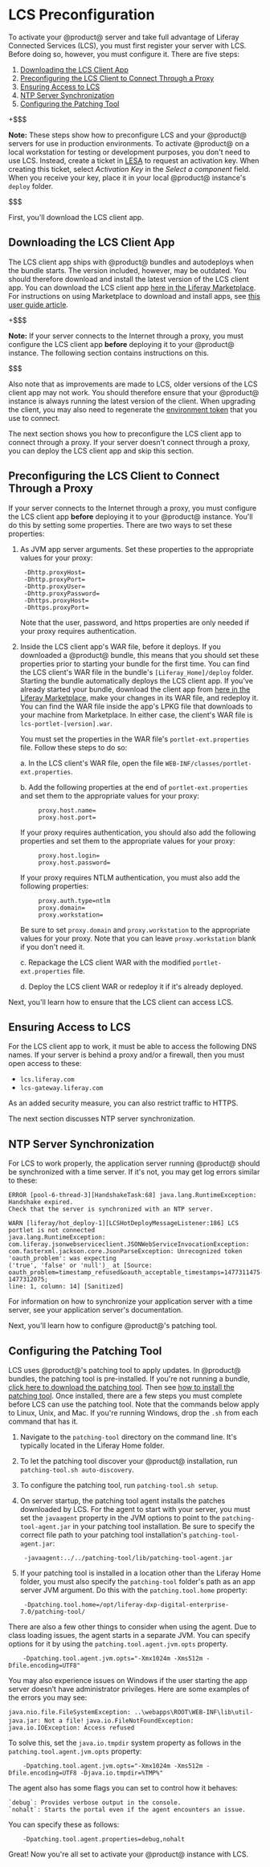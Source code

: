 # LCS Preconfiguration [](id=lcs-preconfiguration)

To activate your @product@ server and take full advantage of Liferay Connected 
Services (LCS), you must first register your server with LCS. Before doing so, 
however, you must configure it. There are five steps: 

1. [Downloading the LCS Client App](/discover/deployment/-/knowledge_base/7-0/lcs-preconfiguration#downloading-the-lcs-client-app)
2. [Preconfiguring the LCS Client to Connect Through a Proxy](/discover/deployment/-/knowledge_base/7-0/lcs-preconfiguration#preconfiguring-the-lcs-client-to-connect-through-a-proxy)
3. [Ensuring Access to LCS](/discover/deployment/-/knowledge_base/7-0/lcs-preconfiguration#ensuring-access-to-lcs)
4. [NTP Server Synchronization](/discover/deployment/-/knowledge_base/7-0/lcs-preconfiguration#ntp-server-synchronization)
5. [Configuring the Patching Tool](/discover/deployment/-/knowledge_base/7-0/lcs-preconfiguration#configuring-the-patching-tool)

+$$$

**Note:** These steps show how to preconfigure LCS and your @product@ servers 
for use in production environments. To activate @product@ on a local workstation 
for testing or development purposes, you don't need to use LCS. Instead, create 
a ticket in 
[LESA](https://web.liferay.com/group/customer/support/-/support/ticket) 
to request an activation key. When creating this ticket, select *Activation Key* 
in the *Select a component* field. When you receive your key, place it in your 
local @product@ instance's `deploy` folder. 

$$$

First, you'll download the LCS client app. 

## Downloading the LCS Client App [](id=downloading-the-lcs-client-app)

The LCS client app ships with @product@ bundles and autodeploys when the bundle 
starts. The version included, however, may be outdated. You should therefore
download and install the latest version of the LCS client 
app. You can download the LCS client app 
[here in the Liferay Marketplace](https://web.liferay.com/marketplace/-/mp/application/71774947). 
For instructions on using Marketplace to download and install apps, see 
[this user guide article](/discover/portal/-/knowledge_base/7-0/using-the-liferay-marketplace). 

+$$$

**Note:** If your server connects to the Internet through a proxy, you must 
configure the LCS client app **before** deploying it to your @product@ instance. 
The following section contains instructions on this. 

$$$

Also note that as improvements are made to LCS, older versions of the LCS client 
app may not work. You should therefore ensure that your @product@ instance is 
always running the latest version of the client. When upgrading the client, you 
may also need to regenerate the 
[environment token](/discover/deployment/-/knowledge_base/7-0/using-lcs#using-environment-tokens) 
that you use to connect. 

The next section shows you how to preconfigure the LCS client app to connect 
through a proxy. If your server doesn't connect through a proxy, you can deploy 
the LCS client app and skip this section. 

## Preconfiguring the LCS Client to Connect Through a Proxy [](id=preconfiguring-the-lcs-client-to-connect-through-a-proxy)

If your server connects to the Internet through a proxy, you must configure the 
LCS client app **before** deploying it to your @product@ instance. You'll do 
this by setting some properties. There are two ways to set these properties: 

1. As JVM app server arguments. Set these properties to the appropriate values 
   for your proxy: 

        -Dhttp.proxyHost=
        -Dhttp.proxyPort=
        -Dhttp.proxyUser=
        -Dhttp.proxyPassword=
        -Dhttps.proxyHost=
        -Dhttps.proxyPort=

    Note that the user, password, and https properties are only needed if your 
    proxy requires authentication. 

2. Inside the LCS client app's WAR file, before it deploys. If you downloaded a 
   @product@ bundle, this means that you should set these properties prior to 
   starting your bundle for the first time. You can find the LCS client's WAR 
   file in the bundle's `[Liferay_Home]/deploy` folder. Starting the bundle 
   automatically deploys the LCS client app. If you've already started your 
   bundle, download the client app from 
   [here in the Liferay Marketplace](https://web.liferay.com/marketplace/-/mp/application/71774947), 
   make your changes in its WAR file, and redeploy it. You can find the WAR file 
   inside the app's LPKG file that downloads to your machine from Marketplace. 
   In either case, the client's WAR file is `lcs-portlet-[version].war`. 

   You must set the properties in the WAR file's `portlet-ext.properties` file. 
   Follow these steps to do so: 

   a. In the LCS client's WAR file, open the file 
        `WEB-INF/classes/portlet-ext.properties`. 

   b. Add the following properties at the end of `portlet-ext.properties` and 
      set them to the appropriate values for your proxy: 
   
            proxy.host.name=
            proxy.host.port=

      If your proxy requires authentication, you should also add the following 
      properties and set them to the appropriate values for your proxy: 

            proxy.host.login=
            proxy.host.password=

      If your proxy requires NTLM authentication, you must also add the 
      following properties: 

            proxy.auth.type=ntlm
            proxy.domain=
            proxy.workstation=

      Be sure to set `proxy.domain` and `proxy.workstation` to the appropriate 
      values for your proxy. Note that you can leave `proxy.workstation` blank 
      if you don't need it. 

   c. Repackage the LCS client WAR with the modified `portlet-ext.properties` 
      file. 

   d. Deploy the LCS client WAR or redeploy it if it's already deployed. 

Next, you'll learn how to ensure that the LCS client can access LCS. 

## Ensuring Access to LCS [](id=ensuring-access-to-lcs)

For the LCS client app to work, it must be able to access the following DNS 
names. If your server is behind a proxy and/or a firewall, then you must open 
access to these: 

- `lcs.liferay.com`
- `lcs-gateway.liferay.com`

As an added security measure, you can also restrict traffic to HTTPS. 

The next section discusses NTP server synchronization. 

## NTP Server Synchronization [](id=ntp-server-synchronization)

For LCS to work properly, the application server running @product@ should be 
synchronized with a time server. If it's not, you may get log errors similar to 
these: 

    ERROR [pool-6-thread-3][HandshakeTask:68] java.lang.RuntimeException: Handshake expired. 
    Check that the server is synchronized with an NTP server. 

    WARN [liferay/hot_deploy-1][LCSHotDeployMessageListener:186] LCS portlet is not connected 
    java.lang.RuntimeException: com.liferay.jsonwebserviceclient.JSONWebServiceInvocationException: 
    com.fasterxml.jackson.core.JsonParseException: Unrecognized token 'oauth_problem': was expecting 
    ('true', 'false' or 'null')_ at [Source: oauth_problem=timestamp_refused&oauth_acceptable_timestamps=1477311475-1477312075; 
    line: 1, column: 14] [Sanitized]

For information on how to synchronize your application server with a time 
server, see your application server's documentation. 

Next, you'll learn how to configure @product@'s patching tool. 

## Configuring the Patching Tool [](id=configuring-the-patching-tool)

LCS uses @product@'s patching tool to apply updates. In @product@ bundles, the
patching tool is pre-installed. If you're not running a bundle, 
[click here to download the patching tool](https://web.liferay.com/group/customer/dxp/downloads/digital-enterprise/patching-tool). 
Then see 
[how to install the patching tool](/discover/deployment/-/knowledge_base/7-0/patching-liferay). 
Once installed, there are a few steps you must complete before LCS can use the 
patching tool. Note that the commands below apply to Linux, Unix, and Mac. If 
you're running Windows, drop the `.sh` from each command that has it. 

1. Navigate to the `patching-tool` directory on the command line. It's typically 
   located in the Liferay Home folder.

2. To let the patching tool discover your @product@ installation, run 
   `patching-tool.sh auto-discovery`. 

3. To configure the patching tool, run `patching-tool.sh setup`. 

4. On server startup, the patching tool agent installs the patches downloaded by 
   LCS. For the agent to start with your server, you must set the `javaagent` 
   property in the JVM options to point to the `patching-tool-agent.jar` in your 
   patching tool installation. Be sure to specify the correct file path to your 
   patching tool installation's `patching-tool-agent.jar`: 

        -javaagent:../../patching-tool/lib/patching-tool-agent.jar

5. If your patching tool is installed in a location other than the Liferay Home 
   folder, you must also specify the `patching-tool` folder's path as an app 
   server JVM argument. Do this with the `patching.tool.home` property: 

        -Dpatching.tool.home=/opt/liferay-dxp-digital-enterprise-7.0/patching-tool/

There are also a few other things to consider when using the agent. Due to class
loading issues, the agent starts in a separate JVM. You can specify options for
it by using the `patching.tool.agent.jvm.opts` property. 

        -Dpatching.tool.agent.jvm.opts="-Xmx1024m -Xms512m -Dfile.encoding=UTF8"

You may also experience issues on Windows if the user starting the app server
doesn’t have administrator privileges.
Here are some examples of the errors you may see:

`java.nio.file.FileSystemException: ..\webapps\ROOT\WEB-INF\lib\util-java.jar: Not a file!`
`java.io.FileNotFoundException: java.io.IOException: Access refused`

To solve this, set the `java.io.tmpdir` system property as follows in the
`patching.tool.agent.jvm.opts` property:

        -Dpatching.tool.agent.jvm.opts="-Xmx1024m -Xms512m -Dfile.encoding=UTF8 -Djava.io.tmpdir=%TMP%"

The agent also has some flags you can set to control how it behaves:

    `debug`: Provides verbose output in the console.
    `nohalt`: Starts the portal even if the agent encounters an issue.

You can specify these as follows:

        -Dpatching.tool.agent.properties=debug,nohalt

Great! Now you're all set to activate your @product@ instance with LCS.